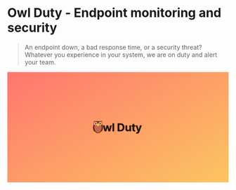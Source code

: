 # Owl Duty - Endpoint monitoring and security

> An endpoint down, a bad response time, or a security threat? Whatever you experience in your system, we are on duty and alert your team.


[![Owl Duty brand logo](/public/metadata_logo.png)](https://owlduty.com)
